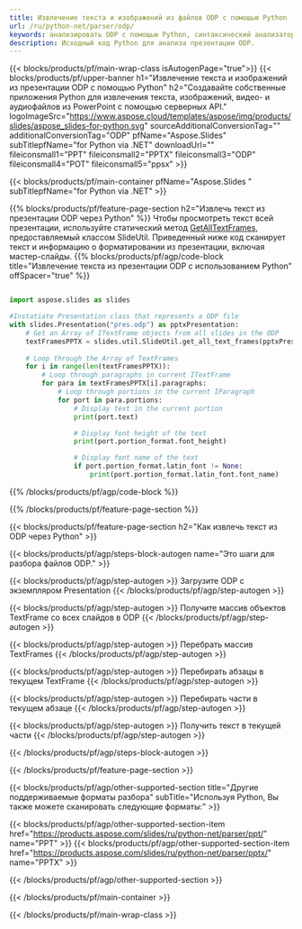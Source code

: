 ```yaml
---
title: Извлечение текста и изображений из файлов ODP с помощью Python
url: /ru/python-net/parser/odp/
keywords: анализировать ODP с помощью Python, синтаксический анализатор ODP Python, извлекать данные из ODP в Python, извлекать текст из ODP с помощью Python, извлекать изображения из ODP с помощью Python
description: Исходный код Python для анализа презентации ODP.
---
```


{{< blocks/products/pf/main-wrap-class isAutogenPage="true">}}
{{< blocks/products/pf/upper-banner h1="Извлечение текста и изображений из презентации ODP с помощью Python" h2="Создавайте собственные приложения Python для извлечения текста, изображений, видео- и аудиофайлов из PowerPoint с помощью серверных API." logoImageSrc="https://www.aspose.cloud/templates/aspose/img/products/slides/aspose_slides-for-python.svg" sourceAdditionalConversionTag="" additionalConversionTag="ODP" pfName="Aspose.Slides" subTitlepfName="for Python via .NET" downloadUrl="" fileiconsmall1="PPT" fileiconsmall2="PPTX" fileiconsmall3="ODP" fileiconsmall4="POT" fileiconsmall5="ppsx" >}}

{{< blocks/products/pf/main-container pfName="Aspose.Slides " subTitlepfName="for Python via .NET" >}}

{{% blocks/products/pf/feature-page-section  h2="Извлечь текст из презентации ODP через Python" %}}
Чтобы просмотреть текст всей презентации, используйте статический метод [GetAllTextFrames](https://reference.aspose.com/slides/python-net/aspose.slides.util/slideutil/), предоставляемый классом SlideUtil. Приведенный ниже код сканирует текст и информацию о форматировании из презентации, включая мастер-слайды.
{{% blocks/products/pf/agp/code-block title="Извлечение текста из презентации ODP с использованием Python" offSpacer="true" %}}

```py

import aspose.slides as slides

#Instatiate Presentation class that represents a ODP file
with slides.Presentation("pres.odp") as pptxPresentation:
    # Get an Array of ITextFrame objects from all slides in the ODP
    textFramesPPTX = slides.util.SlideUtil.get_all_text_frames(pptxPresentation, True)
    
    # Loop through the Array of TextFrames
    for i in range(len(textFramesPPTX)):
	    # Loop through paragraphs in current ITextFrame
        for para in textFramesPPTX[i].paragraphs:
            # Loop through portions in the current IParagraph
            for port in para.portions:
			    # Display text in the current portion
                print(port.text)

    			# Display font height of the text
                print(port.portion_format.font_height)

			    # Display font name of the text
                if port.portion_format.latin_font != None:
                    print(port.portion_format.latin_font.font_name)
```

{{% /blocks/products/pf/agp/code-block %}}

{{% /blocks/products/pf/feature-page-section %}}

{{< blocks/products/pf/feature-page-section  h2="Как извлечь текст из ODP через Python" >}}

{{< blocks/products/pf/agp/steps-block-autogen name="Это шаги для разбора файлов ODP." >}}

{{< blocks/products/pf/agp/step-autogen >}}
Загрузите ODP с экземпляром Presentation
{{< /blocks/products/pf/agp/step-autogen >}}

{{< blocks/products/pf/agp/step-autogen >}}
Получите массив объектов TextFrame со всех слайдов в ODP
{{< /blocks/products/pf/agp/step-autogen >}}

{{< blocks/products/pf/agp/step-autogen >}}
Перебрать массив TextFrames
{{< /blocks/products/pf/agp/step-autogen >}}

{{< blocks/products/pf/agp/step-autogen >}}
Перебирать абзацы в текущем TextFrame
{{< /blocks/products/pf/agp/step-autogen >}}

{{< blocks/products/pf/agp/step-autogen >}}
Перебирать части в текущем абзаце
{{< /blocks/products/pf/agp/step-autogen >}}

{{< blocks/products/pf/agp/step-autogen >}}
Получить текст в текущей части
{{< /blocks/products/pf/agp/step-autogen >}}

{{< /blocks/products/pf/agp/steps-block-autogen >}}

{{< /blocks/products/pf/feature-page-section >}}

{{< blocks/products/pf/agp/other-supported-section title="Другие поддерживаемые форматы разбора" subTitle="Используя Python, Вы также можете сканировать следующие форматы:" >}}

{{< blocks/products/pf/agp/other-supported-section-item href="https://products.aspose.com/slides/ru/python-net/parser/ppt/" name="PPT" >}}
{{< blocks/products/pf/agp/other-supported-section-item href="https://products.aspose.com/slides/ru/python-net/parser/pptx/" name="PPTX" >}}


{{< /blocks/products/pf/agp/other-supported-section >}}

{{< /blocks/products/pf/main-container >}}
    
{{< /blocks/products/pf/main-wrap-class >}}
